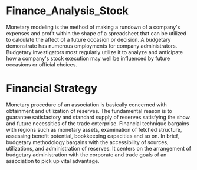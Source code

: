# Finance_Analysis_Stock

Monetary modeling is the method of making a rundown of a company's expenses and profit within the shape of a spreadsheet 
that can be utilized to calculate the affect of a future occasion or decision.  A budgetary demonstrate has numerous 
employments for company administrators. Budgetary investigators most regularly utilize it to analyze and anticipate how 
a company's stock execution may well be influenced by future occasions or official choices.


# Financial Strategy
Monetary procedure of an association is basically concerned with obtainment and utilization of reserves. The fundamental 
reason is to guarantee satisfactory and standard supply of reserves satisfying the show and future necessities of the 
trade enterprise. Financial technique bargains with regions such as monetary assets, examination of fetched structure, 
assessing benefit potential, bookkeeping capacities and so on. In brief, budgetary methodology bargains with the 
accessibility of sources, utilizations, and administration of reserves. It centers on the arrangement of budgetary 
administration with the corporate and trade goals of an association to pick up vital advantage.
